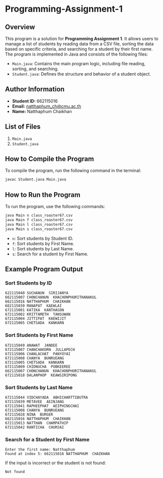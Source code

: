# Programming-Assignment-1

## Overview
This program is a solution for **Programming Assignment 1**. It allows users to manage a list of students by reading data from a CSV file, sorting the data based on specific criteria, and searching for a student by their first name. The program is implemented in Java and consists of the following files:

- `Main.java`: Contains the main program logic, including file reading, sorting, and searching.
- `Student.java`: Defines the structure and behavior of a student object.

## Author Information
- **Student ID:** 662115016
- **Email:** natthaphum_ch@cmu.ac.th
- **Name:** Natthaphum Chaikhan

## List of Files
1. `Main.java`
2. `Student.java`

## How to Compile the Program
To compile the program, run the following command in the terminal:
```bash
javac Student.java Main.java
```

## How to Run the Program
To run the program, use the following commands:
```bash
java Main n class_roaster67.csv
java Main f class_roaster67.csv
java Main l class_roaster67.csv
java Main s class_roaster67.csv
```

- `n`: Sort students by Student ID.
- `f`: Sort students by First Name.
- `l`: Sort students by Last Name.
- `s`: Search for a student by First Name.

## Example Program Output
### Sort Students by ID
```
622115040 SUCHANUN  SIRIJANYA
662115007 CHONCHANUN  KHACHONPHURITHANAKUL
662115016 NATTHAPHUM  CHAIKHAN
662115039 MANAPAT  KAEWLAI
672115001 KATIKA  KANTHASON
672115002 KRITTAMETH  TANSUWAN
672115004 JITTIPAT  KAEWIJIT
672115005 CHETSADA  KANKARN
```

### Sort Students by First Name
```
672115049 ANAWAT  JANDEE
672115007 CHANCHAKORN  JULLAPECH
672115006 CHANLACHAT  PANYOYAI
672115008 CHANYA  BUNRUEANG
672115005 CHETSADA  KANKARN
672115009 CHIDNUCHA  POBKEEREE
662115007 CHONCHANUN  KHACHONPHURITHANAKUL
672115018 DALANPHOP  KEAWSIRIPONG
```

### Sort Students by Last Name
```
672115044 VIDCHAYADA  ABHICHARTTIBUTRA
672115039 METAVEE  AEINJANG
672115041 RAPHEEPHAT  AEIPHINGCHAI
672115008 CHANYA  BUNRUEANG
672115028 NINA  BURGER
662115016 NATTHAPHUM  CHAIKHAN
672115013 NATTHAN  CHAMPATHIP
672115042 RANTICHA  CHUMJAI
```

### Search for a Student by First Name
```
Enter the first name: Natthaphum
Found at index 5: 662115016 NATTHAPHUM  CHAIKHAN
```
If the input is incorrect or the student is not found:
```
Not found
```


